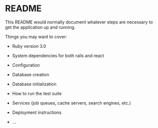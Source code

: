 # README

This README would normally document whatever steps are necessary to get the
application up and running.

Things you may want to cover:

* Ruby version 3.0

* System dependencies for both rails and react

* Configuration

* Database creation

* Database initialization

* How to run the test suite

* Services (job queues, cache servers, search engines, etc.)

* Deployment instructions

* ...
